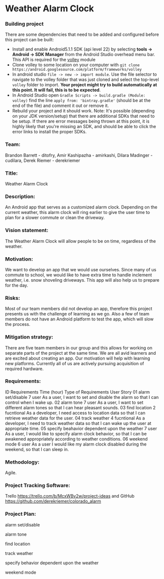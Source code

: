 # Weather Alarm Clock

### Building project
There are some dependencies that need to be added and configured before this project can be built:
 - Install and enable Android5.1.1 SDK (api level 22) by selecting **tools -> Android -> SDK Manager** from the Android Studio overhead menu bar.  This API is required for the  [volley](http://developer.android.com/training/volley/index.html) module
 - Clone volley to some location on your computer with `git clone https://android.googlesource.com/platform/frameworks/volley`
 - In android studio `file -> new -> import module`. Use the file selector to navigate to the volley folder that was just cloned and select the top-level `volley` folder to import. **Your project might try to build automatically at this point.  It will fail, this is to be expected**.
 - In Android Studio open `Gradle Scripts -> build.gradle (Module: volley)`  find the line `apply from: 'bintray.gradle'` (should be at the end of the file) and comment it out or remove it.
 - Rebuild your project and it should work.  Note: It's possible (depending on your JDK version/setup) that there are additional SDKs that need to be setup.  If there are error messages being thrown at this point, it is highly likely that you're missing an SDK, and should be able to click the error links to install the proper SDKs.

### Team:
Brandon Barrett - ditofry, Amir Kashipazha - amirkashi, Dilara Madinger - cudilara, Derek Riemer - derekriemer

### Title:
Weather Alarm Clock

### Description:
An Android app that serves as a customized alarm clock. Depending on the current weather, this alarm clock will ring earlier to give the user time to plan for a slower commute or clean the driveway.

### Vision statement:
The Weather Alarm Clock will allow people to be on time, regardless of the weather.

### Motivation:
We want to develop an app that we would use ourselves. Since many of us commute to school, we would like to have extra time to handle inclement weather, i.e. snow shoveling driveways. This app will also help us to prepare for the day.

### Risks:
Most of our team members did not develop an app, therefore this project presents us with the challenge of learning as we go. Also a few of team members do not have an Android platform to test the app, which will slow the process.

### Mitigation strategy:
There are five team members in our group and this allows for working on separate parts of the project at the same time. We are all avid learners and are excited about creating an app. Our motivation will help with learning new platforms. Currently all of us are actively pursuing acquisition of required hardware.

### Requirements:
ID	Requirements	Time (hour)	Type of Requirements	User Story
01	alarm set/disable	7	user	As a user, I want to set and disable the alarm so that I can control when I wake up.
02	alarm tone	7	user	As a user, I want to set different alarm tones so that I can hear pleasant sounds.
03	find location	2	fucntional	As a developer, I need access to location data so that I can retrieve weather data for the user.
04	track weather	4	fucntional	As a developer, I need to track weather data so that I can wake up the user at appropriate time.
05	specify beahavior dependent upon the weather	7	user	As a user, I would like to specify alarm clock behavior, so that I can be awakened appropriately according to weather conditions.
06	weekend mode	6	user	As a user I would like my alarm clock disabled during the weekend, so that I can sleep in.

### Methodology:
Agile.

### Project Tracking Software:
Trello https://trello.com/b/McxWBv2w/project-ideas and GitHub https://github.com/derekriemer/colorado_alarm

### Project Plan:
alarm set/disable

alarm tone

find location

track weather

specify behavior dependent upon the weather

weekend mode
